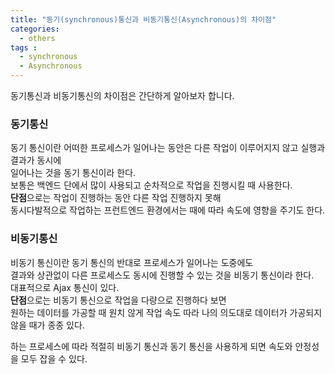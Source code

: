 ```yaml
---
title: "동기(synchronous)통신과 비동기통신(Asynchronous)의 차이점"
categories: 
  - others
tags : 
  - synchronous
  - Asynchronous
---
```


동기통신과 비동기통신의 차이점은 간단하게 알아보자 합니다.

### 동기통신
동기 통신이란 어떠한 프로세스가 일어나는 동안은 다른 작업이 이루어지지 않고 실행과 결과가 동시에<br>
일어나는 것을 동기 통신이라 한다.<br>
보통은 백엔드 단에서 많이 사용되고 순차적으로 작업을 진행시킬 때 사용한다.<br>
**단점**으로는 작업이 진행하는 동안 다른 작업 진행하지 못해<br>
동시다발적으로 작업하는 프런트엔드 환경에서는 때에 따라 속도에 영향을 주기도 한다.

### 비동기통신
비동기 통신이란 동기 통신의 반대로 프로세스가 일어나는 도중에도<br>
결과와 상관없이 다른 프로세스도 동시에 진행할 수 있는 것을 비동기 통신이라 한다. <br>대표적으로 Ajax 통신이 있다.<br>
**단점**으로는 비동기 통신으로 작업을 다량으로 진행하다 보면<br>원하는 데이터를 가공할 때 원치 않게 작업 속도 따라 나의 의도대로 데이터가 가공되지 않을 때가 종종 있다.

하는 프로세스에 따라 적절히 비동기 통신과 동기 통신을 사용하게 되면 속도와 안정성을 모두 잡을 수 있다.